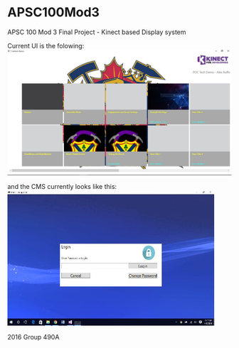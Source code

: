# APSC100Mod3

APSC 100 Mod 3 Final Project - Kinect based Display system

Current UI is the folowing: ![alt tag](https://raw.githubusercontent.com/ruffoa/APSC100Mod3/master/img/ui.jpg)

and the CMS currently looks like this:
![alt tag](https://raw.githubusercontent.com/ruffoa/APSC100Mod3/master/img/cms.jpg)

2016 Group 490A

